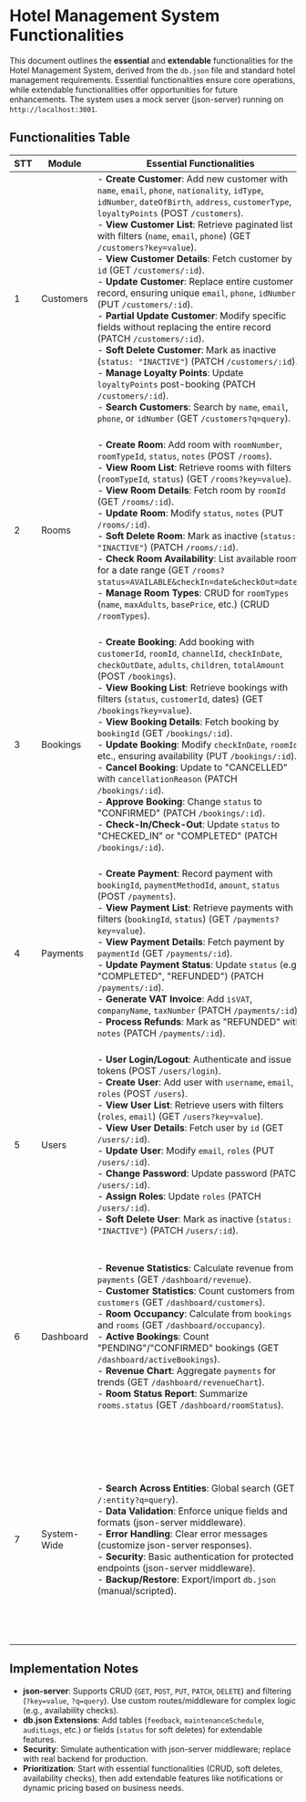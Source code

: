 # Hotel Management System Functionalities

This document outlines the **essential** and **extendable** functionalities for the Hotel Management System, derived from the `db.json` file and standard hotel management requirements. Essential functionalities ensure core operations, while extendable functionalities offer opportunities for future enhancements. The system uses a mock server (json-server) running on `http://localhost:3001`.

## Functionalities Table

| STT | Module          | Essential Functionalities                                                                 | Extendable Functionalities                                                                 |
|-----|-----------------|-------------------------------------------------------------------------------------------|-------------------------------------------------------------------------------------------|
| 1   | Customers       | - **Create Customer**: Add new customer with `name`, `email`, `phone`, `nationality`, `idType`, `idNumber`, `dateOfBirth`, `address`, `customerType`, `loyaltyPoints` (POST `/customers`).<br>- **View Customer List**: Retrieve paginated list with filters (`name`, `email`, `phone`) (GET `/customers?key=value`).<br>- **View Customer Details**: Fetch customer by `id` (GET `/customers/:id`).<br>- **Update Customer**: Replace entire customer record, ensuring unique `email`, `phone`, `idNumber` (PUT `/customers/:id`).<br>- **Partial Update Customer**: Modify specific fields without replacing the entire record (PATCH `/customers/:id`).<br>- **Soft Delete Customer**: Mark as inactive (`status: "INACTIVE"`) (PATCH `/customers/:id`).<br>- **Manage Loyalty Points**: Update `loyaltyPoints` post-booking (PATCH `/customers/:id`).<br>- **Search Customers**: Search by `name`, `email`, `phone`, or `idNumber` (GET `/customers?q=query`). | - **Loyalty Tier Management**: Assign tiers (e.g., Silver, Gold) based on `loyaltyPoints` (add `loyaltyTier` field, PATCH `/customers/:id`).<br>- **Customer Feedback**: Store post-stay feedback (add `feedback` table, POST `/customerFeedback`).<br>- **Bulk Import/Export**: Import/export customer data as CSV (POST `/customers/bulk`, GET `/customers/export`).<br>- **Customer Notifications**: Send booking or promotional emails/SMS (add `notifications` table, POST `/customerNotifications`). |
| 2   | Rooms           | - **Create Room**: Add room with `roomNumber`, `roomTypeId`, `status`, `notes` (POST `/rooms`).<br>- **View Room List**: Retrieve rooms with filters (`roomTypeId`, `status`) (GET `/rooms?key=value`).<br>- **View Room Details**: Fetch room by `roomId` (GET `/rooms/:id`).<br>- **Update Room**: Modify `status`, `notes` (PUT `/rooms/:id`).<br>- **Soft Delete Room**: Mark as inactive (`status: "INACTIVE"`) (PATCH `/rooms/:id`).<br>- **Check Room Availability**: List available rooms for a date range (GET `/rooms?status=AVAILABLE&checkIn=date&checkOut=date`).<br>- **Manage Room Types**: CRUD for `roomTypes` (`name`, `maxAdults`, `basePrice`, etc.) (CRUD `/roomTypes`). | - **Room Maintenance Scheduling**: Track maintenance (add `maintenanceSchedule` table, POST `/roomMaintenance`).<br>- **Room Amenities**: Manage amenities (e.g., Wi-Fi) (add `amenities` table, POST `/roomAmenities`).<br>- **Dynamic Pricing**: Adjust prices based on demand (add `dynamicPricingRules` table, POST `/roomTypes/:id/pricing`).<br>- **Room Photos**: Store/retrieve photos (add `photos` field to `rooms`, GET `/rooms/:id/photos`). |
| 3   | Bookings        | - **Create Booking**: Add booking with `customerId`, `roomId`, `channelId`, `checkInDate`, `checkOutDate`, `adults`, `children`, `totalAmount` (POST `/bookings`).<br>- **View Booking List**: Retrieve bookings with filters (`status`, `customerId`, dates) (GET `/bookings?key=value`).<br>- **View Booking Details**: Fetch booking by `bookingId` (GET `/bookings/:id`).<br>- **Update Booking**: Modify `checkInDate`, `roomId`, etc., ensuring availability (PUT `/bookings/:id`).<br>- **Cancel Booking**: Update to "CANCELLED" with `cancellationReason` (PATCH `/bookings/:id`).<br>- **Approve Booking**: Change `status` to "CONFIRMED" (PATCH `/bookings/:id`).<br>- **Check-In/Check-Out**: Update `status` to "CHECKED_IN" or "COMPLETED" (PATCH `/bookings/:id`). | - **Booking Notifications**: Send confirmation/cancellation emails (add `notifications` table, POST `/bookingNotifications`).<br>- **Group Bookings**: Manage multiple rooms in one booking (add `groupBookings` table, POST `/groupBookings`).<br>- **Overbooking Handling**: Suggest alternatives for conflicts (GET `/bookings/overbooking`).<br>- **Booking History**: Track changes (add `bookingHistory` table, GET `/bookings/:id/history`). |
| 4   | Payments        | - **Create Payment**: Record payment with `bookingId`, `paymentMethodId`, `amount`, `status` (POST `/payments`).<br>- **View Payment List**: Retrieve payments with filters (`bookingId`, `status`) (GET `/payments?key=value`).<br>- **View Payment Details**: Fetch payment by `paymentId` (GET `/payments/:id`).<br>- **Update Payment Status**: Update `status` (e.g., "COMPLETED", "REFUNDED") (PATCH `/payments/:id`).<br>- **Generate VAT Invoice**: Add `isVAT`, `companyName`, `taxNumber` (PATCH `/payments/:id`).<br>- **Process Refunds**: Mark as "REFUNDED" with `notes` (PATCH `/payments/:id`). | - **Partial Payments**: Allow multiple payments per booking (POST `/payments` with partial `amount`).<br>- **Payment Gateway Integration**: Simulate gateways like VNPay (add `gatewayTransactions` table, POST `/payments/gateway`).<br>- **Payment Reconciliation**: Tariff unpaid/overpaid bookings (GET `/payments/reconcile`).<br>- **Multi-Currency Support**: Store conversions (add `currencies` table, POST `/payments/convert`). |
| 5   | Users           | - **User Login/Logout**: Authenticate and issue tokens (POST `/users/login`).<br>- **Create User**: Add user with `username`, `email`, `roles` (POST `/users`).<br>- **View User List**: Retrieve users with filters (`roles`, `email`) (GET `/users?key=value`).<br>- **View User Details**: Fetch user by `id` (GET `/users/:id`).<br>- **Update User**: Modify `email`, `roles` (PUT `/users/:id`).<br>- **Change Password**: Update password (PATCH `/users/:id`).<br>- **Assign Roles**: Update `roles` (PATCH `/users/:id`).<br>- **Soft Delete User**: Mark as inactive (`status: "INACTIVE"`) (PATCH `/users/:id`). | - **Password Reset**: Enable reset via email (POST `/users/resetPassword`).<br>- **User Activity Logs**: Track actions (add `activityLogs` \n- **Role-Based Permissions**: Fine-grained access (add `paths`, POST `/users/:id/permissions`).<br>- **Two-Function Authentication**: Add 2FA (add `2fa` field, POST `/users/:id/2fa`).<br>- **Staff Scheduling**: Manage shifts (add `schedules` table, POST `/userSchedules`). |
| 6   | Dashboard       | - **Revenue Statistics**: Calculate revenue from `payments` (GET `/dashboard/revenue`).<br>- **Customer Statistics**: Count customers from `customers` (GET `/dashboard/customers`).<br>- **Room Occupancy**: Calculate from `bookings` and `rooms` (GET `/dashboard/occupancy`).<br>- **Active Bookings**: Count "PENDING"/"CONFIRMED" bookings (GET `/dashboard/activeBookings`).<br>- **Revenue Chart**: Aggregate `payments` for trends (GET `/dashboard/revenueChart`).<br>- **Room Status Report**: Summarize `rooms.status` (GET `/dashboard/roomStatus`). | - **Customizable Widgets**: Allow user-selected metrics (add `dashboardConfig` table, POST `/dashboard/config`).<br>- **Real-Time Analytics**: Poll for updates (GET `/dashboard/realtime`).<br>- **Advanced Reporting**: Export PDF/Excel (GET `/dashboard/reports/export`).<br>- **Alerts**: Notify low availability (add `alerts` table, GET `/dashboard/alerts`).<br>- **Forecasting**: Predict occupancy/revenue (GET `/dashboard/forecast`). |
| 7   | System-Wide     | - **Search Across Entities**: Global search (GET `/:entity?q=query`).<br>- **Data Validation**: Enforce unique fields and formats (json-server middleware).<br>- **Error Handling**: Clear error messages (customize json-server responses).<br>- **Security**: Basic authentication for protected endpoints (json-server middleware).<br>- **Backup/Restore**: Export/import `db.json` (manual/scripted). | - **Audit Logging**: Log all actions (add `auditLogs` table, POST `/auditLogs`).<br>- **Multi-Language Support**: Store translations (add `translations` table, GET `/translations`).<br>- **Mobile App Integration**: Expose APIs for mobile (reuse existing endpoints).<br>- **External Integrations**: Sync with PMS or Channel Managers (add `integrations` table, POST `/integrations`).<br>- **Caching**: Cache frequent queries (requires backend beyond json-server). |

## Implementation Notes
- **json-server**: Supports CRUD (`GET`, `POST`, `PUT`, `PATCH`, `DELETE`) and filtering (`?key=value`, `?q=query`). Use custom routes/middleware for complex logic (e.g., availability checks).
- **db.json Extensions**: Add tables (`feedback`, `maintenanceSchedule`, `auditLogs`, etc.) or fields (`status` for soft deletes) for extendable features.
- **Security**: Simulate authentication with json-server middleware; replace with real backend for production.
- **Prioritization**: Start with essential functionalities (CRUD, soft deletes, availability checks), then add extendable features like notifications or dynamic pricing based on business needs.